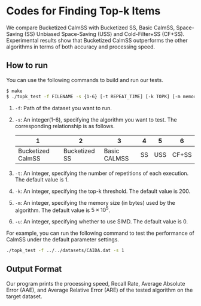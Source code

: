 # Codes for Finding Top-k Items

We compare Bucketized CalmSS with Bucketized SS, Basic CalmSS, Space-Saving (SS) Unbiased Space-Saving (USS) and Cold-Filter+SS (CF+SS). Experimental results show that Bucketized CalmSS outperforms the other algorithms in terms of both accuracy and processing speed. 

## How to run

You can use the following commands to build and run our tests. 

```bash
$ make
$ ./topk_test -f FILENAME -s {1-6} [-t REPEAT_TIME] [-k TOPK] [-m memory] [-u use_simd]
```

1. `-f`: Path of the dataset you want to run.	

2. `-s`: An integer(1-6), specifying the algorithm you want to test. The corresponding relationship is as follows. 

   | 1                  | 2              | 3             | 4   | 5    | 6      |
   | ------------------ | -------------- | ------------- | --- | ---- | ------ |
   | Bucketized CalmSS  | Bucketized SS  | Basic CALMSS  | SS  | USS  | CF+SS  |

3. `-t`: An integer, specifying the number of repetitions of each execution. The default value is 1.

4. `-k`: An integer, specifying the top-k threshold. The default value is 200. 

5. `-m`: An integer, specifying the memory size (in bytes) used by the algorithm. The default value is $5 \times 10^5$. 

6. `-u`: An integer, specifying whether to use SIMD. The default value is 0.

For example, you can run the following command to test the performance of CalmSS under the default parameter settings. 

```bash
./topk_test -f ../../datasets/CAIDA.dat -s 1
```

## Output Format

Our program prints the processing speed, Recall Rate, Average Absolute Error (AAE), and Average Relative Error (ARE) of the tested algorithm on the target dataset. 